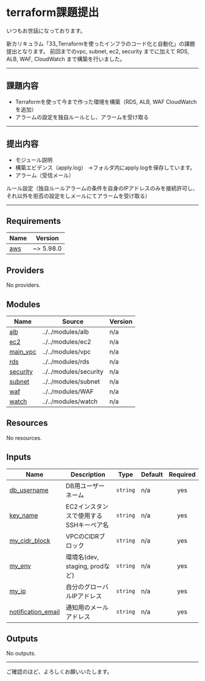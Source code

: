 # terraform課題提出
いつもお世話になっております。

新カリキュラム「33_Terraformを使ったインフラのコード化と自動化」の課題提出となります。
前回までのvpc, subnet, ec2, security までに加えて
RDS, ALB, WAF, CloudWatch まで構築を行いました。

---

## 課題内容
- Terraformを使って今まで作った環境を構築（RDS, ALB, WAF CloudWatchを追加）
- アラームの設定を独自ルールとし、アラームを受け取る

---

## 提出内容
- モジュール説明
- 構築エビデンス（apply.log）
→フォルダ内にapply.logを保存しています。
- アラーム（受信メール）
  
 ルール設定（独自ルールアラームの条件を自身のIPアドレスのみを接続許可し、それ以外を拒否の設定をしメールにてアラームを受け取る）

---

<!-- BEGIN_TF_DOCS -->
## Requirements

| Name | Version |
|------|---------|
| <a name="requirement_aws"></a> [aws](#requirement\_aws) | ~> 5.98.0 |

## Providers

No providers.

## Modules

| Name | Source | Version |
|------|--------|---------|
| <a name="module_alb"></a> [alb](#module\_alb) | ../../modules/alb | n/a |
| <a name="module_ec2"></a> [ec2](#module\_ec2) | ../../modules/ec2 | n/a |
| <a name="module_main_vpc"></a> [main\_vpc](#module\_main\_vpc) | ../../modules/vpc | n/a |
| <a name="module_rds"></a> [rds](#module\_rds) | ../../modules/rds | n/a |
| <a name="module_security"></a> [security](#module\_security) | ../../modules/security | n/a |
| <a name="module_subnet"></a> [subnet](#module\_subnet) | ../../modules/subnet | n/a |
| <a name="module_waf"></a> [waf](#module\_waf) | ../../modules/WAF | n/a |
| <a name="module_watch"></a> [watch](#module\_watch) | ../../modules/watch | n/a |

## Resources

No resources.

## Inputs

| Name | Description | Type | Default | Required |
|------|-------------|------|---------|:--------:|
| <a name="input_db_username"></a> [db\_username](#input\_db\_username) | DB用ユーザーネーム | `string` | n/a | yes |
| <a name="input_key_name"></a> [key\_name](#input\_key\_name) | EC2インスタンスで使用するSSHキーペア名 | `string` | n/a | yes |
| <a name="input_my_cidr_block"></a> [my\_cidr\_block](#input\_my\_cidr\_block) | VPCのCIDRブロック | `string` | n/a | yes |
| <a name="input_my_env"></a> [my\_env](#input\_my\_env) | 環境名(dev, staging, prodなど) | `string` | n/a | yes |
| <a name="input_my_ip"></a> [my\_ip](#input\_my\_ip) | 自分のグローバルIPアドレス | `string` | n/a | yes |
| <a name="input_notification_email"></a> [notification\_email](#input\_notification\_email) | 通知用のメールアドレス | `string` | n/a | yes |

## Outputs

No outputs.
<!-- END_TF_DOCS -->
---


ご確認のほど、よろしくお願いいたします。
